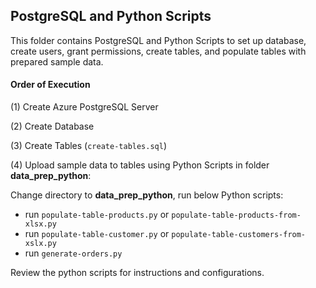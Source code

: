 ## PostgreSQL and Python Scripts  
This folder contains PostgreSQL and Python Scripts to set up database, create users, grant permissions, create tables, and populate tables with prepared sample data. 

#### Order of Execution

(1) Create Azure PostgreSQL Server 

(2) Create Database 

(3) Create Tables (`create-tables.sql`)

(4) Upload sample data to tables using Python Scripts in folder **data_prep_python**: 

Change directory to **data_prep_python**, run below Python scripts: 

- run `populate-table-products.py` or `populate-table-products-from-xlsx.py` 
- run `populate-table-customer.py` or `populate-table-customers-from-xslx.py` 
- run `generate-orders.py` 

Review the python scripts for instructions and configurations. 
